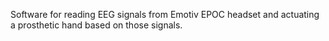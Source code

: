 Software for reading EEG signals from Emotiv EPOC headset and actuating a prosthetic hand based on those signals.
